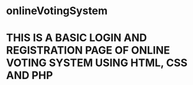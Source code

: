 # onlineVotingSystem
# THIS IS A BASIC LOGIN AND REGISTRATION PAGE OF ONLINE VOTING SYSTEM USING HTML, CSS AND PHP
